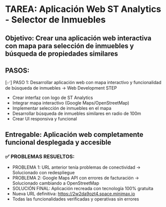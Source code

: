 # TAREA: Aplicación Web ST Analytics - Selector de Inmuebles

## Objetivo: Crear una aplicación web interactiva con mapa para selección de inmuebles y búsqueda de propiedades similares

## PASOS:
[✅] PASO 1: Desarrollar aplicación web con mapa interactivo y funcionalidad de búsqueda de inmuebles → Web Development STEP
  - Crear interfaz con logo de ST Analytics
  - Integrar mapa interactivo (Google Maps/OpenStreetMap)
  - Implementar selección de inmuebles en el mapa
  - Desarrollar búsqueda de inmuebles similares en radio de 100m
  - Crear UI responsiva y funcional

## Entregable: Aplicación web completamente funcional desplegada y accesible

### ✅ PROBLEMAS RESUELTOS:
- PROBLEMA 1: URL anterior tenía problemas de conectividad → Solucionado con redespliegue
- PROBLEMA 2: Google Maps API con errores de facturación → Solucionado cambiando a OpenStreetMap
- SOLUCIÓN FINAL: Aplicación recreada con tecnología 100% gratuita
- Nueva URL definitiva: https://2w2da9ozt4.space.minimax.io
- Todas las funcionalidades verificadas y operativas sin errores